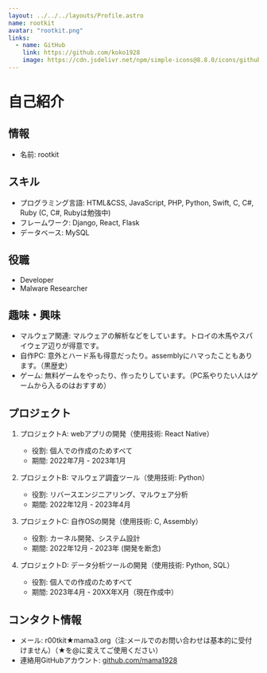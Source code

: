 ```yaml
---
layout: ../../../layouts/Profile.astro
name: rootkit
avatar: "rootkit.png"
links: 
  - name: GitHub
    link: https://github.com/koko1928
    image: https://cdn.jsdelivr.net/npm/simple-icons@8.8.0/icons/github.svg
---
```


# 自己紹介

## 情報

- 名前: rootkit

## スキル

- プログラミング言語: HTML&CSS, JavaScript, PHP, Python, Swift, C, C#, Ruby (C, C#, Rubyは勉強中)
- フレームワーク: Django, React, Flask
- データベース: MySQL

## 役職

- Developer
- Malware Researcher

## 趣味・興味

- マルウェア関連: マルウェアの解析などをしています。トロイの木馬やスパイウェア辺りが得意です。
- 自作PC: 意外とハード系も得意だったり。assemblyにハマったこともあります。（黒歴史）
- ゲーム: 無料ゲームをやったり、作ったりしています。（PC系やりたい人はゲームから入るのはおすすめ）

## プロジェクト


1. プロジェクトA: webアプリの開発（使用技術: React Native）
   - 役割: 個人での作成のためすべて
   - 期間: 2022年7月 - 2023年1月
 
2. プロジェクトB: マルウェア調査ツール（使用技術: Python）
   - 役割: リバースエンジニアリング、マルウェア分析
   - 期間: 2022年12月 - 2023年4月

3. プロジェクトC: 自作OSの開発（使用技術: C, Assembly）
   - 役割: カーネル開発、システム設計
   - 期間: 2022年12月 - 2023年 (開発を断念)

4. プロジェクトD: データ分析ツールの開発（使用技術: Python, SQL）
   - 役割: 個人での作成のためすべて
   - 期間: 2023年4月 - 20XX年X月（現在作成中）

## コンタクト情報

- メール: r00tkit★mama3.org（注:メールでのお問い合わせは基本的に受付けません）（★を@に変えてご使用ください）
- 連絡用GitHubアカウント: [github.com/mama1928](https://github.com/mama1928)
